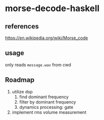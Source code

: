 # morse-decode-haskell

## references

<https://en.wikipedia.org/wiki/Morse_code>

## usage

only reads `message.wav` from cwd

## Roadmap

1. utilize dsp
   1. find dominant frequency
   2. filter by dominant frequency
   3. dynamics processing: gate
2. implement rms volume measurement

